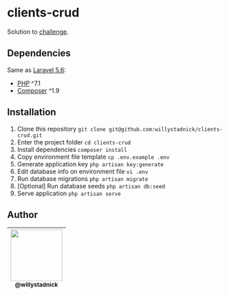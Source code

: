 # clients-crud

Solution to [challenge](challenge.md).

## Dependencies

Same as [Laravel 5.6](https://laravel.com/docs/5.6/installation#server-requirements):

- [PHP](https://php.net/) ^7.1
- [Composer](https://getcomposer.org/) ^1.9

## Installation

1. Clone this repository `git clone git@github.com:willystadnick/clients-crud.git`
1. Enter the project folder `cd clients-crud`
1. Install dependencies `composer install`
1. Copy environment file template `cp .env.example .env`
1. Generate application key `php artisan key:generate`
1. Edit database info on environment file `vi .env`
1. Run database migrations `php artisan migrate`
1. [Optional] Run database seeds `php artisan db:seed`
1. Serve application `php artisan serve`

## Author

| [<img src="https://avatars2.githubusercontent.com/u/1824706?s=120&v=4" width=120><br><sub>@willystadnick</sub>](https://github.com/willystadnick) |
| :---: |

